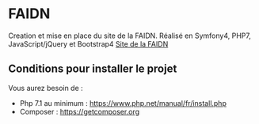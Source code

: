# FAIDN

Creation et mise en place du site de la FAIDN. Réalisé en Symfony4, PHP7, JavaScript/jQuery et Bootstrap4
[Site de la FAIDN](https://faidn.com)

## Conditions pour installer le projet

Vous aurez besoin de : 
  * Php 7.1 au minimum : https://www.php.net/manual/fr/install.php
  * Composer : https://getcomposer.org 
